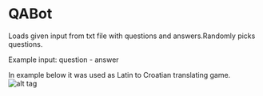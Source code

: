 # QABot
Loads given input from txt file with questions and answers.Randomly picks questions.

Example input: question - answer

In example below it was used as Latin to Croatian translating game.
![alt tag](https://github.com/kebapmanager/QABot/blob/master/Showoff.png)

